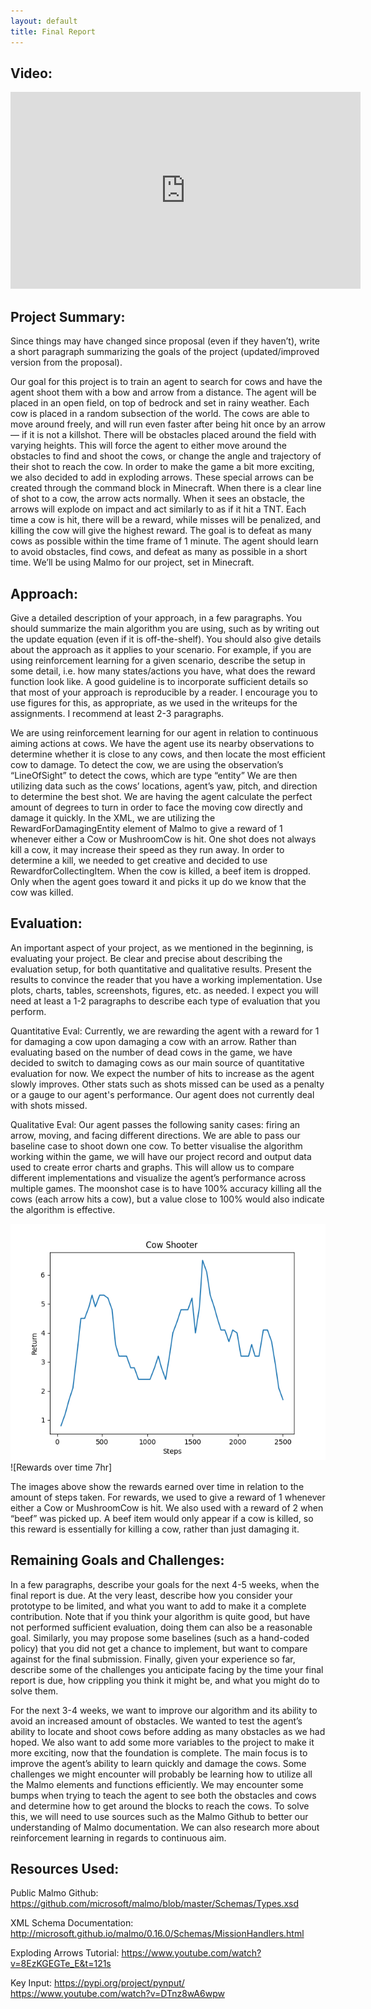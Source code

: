```yaml
---
layout: default
title: Final Report
---
```


## Video:

<iframe width="560" height="315" src="https://www.youtube.com/embed/lDvnZDauJ0E" title="YouTube video player" frameborder="0" allow="accelerometer; autoplay; clipboard-write; encrypted-media; gyroscope; picture-in-picture" allowfullscreen></iframe>

## Project Summary:
Since things may have changed since proposal (even if they haven’t), write a short paragraph summarizing the goals of the project (updated/improved version from the proposal).

Our goal for this project is to train an agent to search for cows and have the agent shoot them with a bow and arrow from a distance. The agent will be placed in an open field, on top of bedrock and set in rainy weather. Each cow is placed in a random subsection of the world. The cows are able to move around freely, and will run even faster after being hit once by an arrow — if it is not a killshot. There will be obstacles placed around the field with varying heights. This will force the agent to either move around the obstacles to find and shoot the cows, or change the angle and trajectory of their shot to reach the cow. In order to make the game a bit more exciting, we also decided to add in exploding arrows. These special arrows can be created through the command block in Minecraft. When there is a clear line of shot to a cow, the arrow acts normally. When it sees an obstacle, the arrows will explode on impact and act similarly to as if it hit a TNT.
Each time a cow is hit, there will be a reward, while misses will be penalized, and killing the cow will give the highest reward. The goal is to defeat as many cows as possible within the time frame of 1 minute. The agent should learn to avoid obstacles, find cows, and defeat as many as possible in a short time. We’ll be using Malmo for our project, set in Minecraft.


## Approach:
Give a detailed description of your approach, in a few paragraphs. You should summarize the
main algorithm you are using, such as by writing out the update equation (even if it is off-the-shelf). You should also give details about the approach as it applies to your scenario. For example, if you are using reinforcement learning for a given scenario, describe the setup in some detail, i.e. how many states/actions you have, what does the reward function look like. A good guideline is to incorporate sufficient details so that most of your approach is reproducible by a reader. I encourage you to use figures for this, as appropriate, as we used in the writeups for the assignments. I recommend at least 2-3 paragraphs.

We are using reinforcement learning for our agent in relation to continuous aiming actions at cows. We have the agent use its nearby observations to determine whether it is close to any cows, and then locate the most efficient cow to damage. To detect the cow, we are using the observation’s “LineOfSight” to detect the cows, which are type “entity” We are then utilizing data such as the cows’ locations, agent’s yaw, pitch, and direction to determine the best shot. We are having the agent calculate the perfect amount of degrees to turn in order to face the moving cow directly and damage it quickly.
In the XML, we are utilizing the RewardForDamagingEntity element of Malmo to give a reward of 1 whenever either a Cow or MushroomCow is hit. One shot does not always kill a cow, it may increase their speed as they run away. In order to determine a kill, we needed to get creative and decided to use RewardforCollectingItem. When the cow is killed, a beef item is dropped. Only when the agent goes toward it and picks it up do we know that the cow was killed.


## Evaluation: 
An important aspect of your project, as we mentioned in the beginning, is evaluating your
project. Be clear and precise about describing the evaluation setup, for both quantitative and qualitative results. Present the results to convince the reader that you have a working implementation. Use plots, charts, tables, screenshots, figures, etc. as needed. I expect you will need at least a 1-2 paragraphs to describe each type of evaluation that you perform.

Quantitative Eval: Currently, we are rewarding the agent with a reward for 1 for damaging a cow upon damaging a cow with an arrow. Rather than evaluating based on the number of dead cows in the game, we have decided to switch to damaging cows as our main source of quantitative evaluation for now. We expect the number of hits to increase as the agent slowly improves. Other stats such as shots missed can be used as a penalty or a gauge to our agent's performance. Our agent does not currently deal with shots missed.

Qualitative Eval: Our agent passes the following sanity cases:  firing an arrow, moving, and facing different directions. We are able to pass our baseline case to shoot down one cow. To better visualise the algorithm working within the game, we will have our project record and output data used to create error charts and graphs. This will allow us to compare different implementations and visualize the agent’s performance across multiple games. The moonshot case is to have 100% accuracy killing all the cows (each arrow hits a cow), but a value close to 100% would also indicate the algorithm is effective.

![Rewards over time 5hr](https://github.com/CowSlayers/SteakCrew/blob/main/static/returns.png?raw=true)
![Rewards over time 7hr]

The images above show the rewards earned over time in relation to the amount of steps taken. For rewards, we used <RewardForDamagingEntity> to give a reward of 1 whenever either a Cow or MushroomCow is hit. We also used <RewardforCollectingItem> with a reward of 2 when “beef” was picked up. A beef item would only appear if a cow is killed, so this reward is essentially for killing a cow, rather than just damaging it.


## Remaining Goals and Challenges: 
In a few paragraphs, describe your goals for the next 4-5 weeks, when the final report is due. At the very least, describe how you consider your prototype to be limited, and what you want to add to make it a complete contribution. Note that if you think your algorithm is quite good, but have not performed sufficient evaluation, doing them can also be a reasonable goal. Similarly, you may propose some baselines (such as a hand-coded policy) that you did not get a chance to implement, but want to compare against for the final submission. Finally, given your experience so far, describe some of the challenges you anticipate facing by the time your final report is due, how crippling you think it might be, and what you might do to solve them.

For the next 3-4 weeks, we want to improve our algorithm and its ability to avoid an increased amount of obstacles. We wanted to test the agent’s ability to locate and shoot cows before adding as many obstacles as we had hoped. We also want to add some more variables to the project to make it more exciting, now that the foundation is complete. The main focus is to improve the agent’s ability to learn quickly and damage the cows.
Some challenges we might encounter will probably be learning how to utilize all the Malmo elements and functions efficiently. We may encounter some bumps when trying to teach the agent to see both the obstacles and cows and determine how to get around the blocks to reach the cows. To solve this, we will need to use sources such as the Malmo Github to better our understanding of Malmo documentation. We can also research more about reinforcement learning in regards to continuous aim. 

## Resources Used: 
Public Malmo Github:
https://github.com/microsoft/malmo/blob/master/Schemas/Types.xsd

XML Schema Documentation:
http://microsoft.github.io/malmo/0.16.0/Schemas/MissionHandlers.html

Exploding Arrows Tutorial:
https://www.youtube.com/watch?v=8EzKGEGTe_E&t=121s

Key Input:
https://pypi.org/project/pynput/
https://www.youtube.com/watch?v=DTnz8wA6wpw